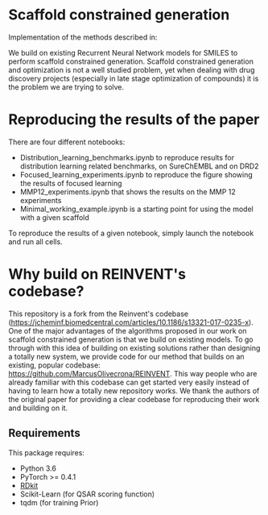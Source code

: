
# Scaffold constrained generation

Implementation of the methods described in:

We build on existing Recurrent Neural Network models for SMILES to perform scaffold constrained generation.
Scaffold constrained generation and optimization is not a well studied problem, yet when dealing with drug discovery projects (especially in late stage optimization of compounds) it is the problem we are trying to solve.

# Reproducing the results of the paper

There are four different notebooks:

* Distribution_learning_benchmarks.ipynb to reproduce results for distribution learning related benchmarks, on SureChEMBL and on DRD2
* Focused_learning_experiments.ipynb to reproduce the figure showing the results of focused learning
* MMP12_experiments.ipynb that shows the results on the MMP 12 experiments
* Minimal_working_example.ipynb is a starting point for using the model with a given scaffold

To reproduce the results of a given notebook, simply launch the notebook and run all cells.

# Why build on REINVENT's codebase?

This repository is a fork from the Reinvent's codebase (https://jcheminf.biomedcentral.com/articles/10.1186/s13321-017-0235-x).
One of the major advantages of the algorithms proposed in our work on scaffold constrained generation is that we build on existing models. To go through with this idea of building on existing solutions rather than designing a totally new system, we provide code for our method that builds on an existing, popular codebase: https://github.com/MarcusOlivecrona/REINVENT. This way people who are already familiar with this codebase can get started very easily instead of having to learn how a totally new repository works.
We thank the authors of the original paper for providing a clear codebase for reproducing their work and building on it.


## Requirements

This package requires:
* Python 3.6
* PyTorch >= 0.4.1 
* [RDkit](http://www.rdkit.org/docs/Install.html)
* Scikit-Learn (for QSAR scoring function)
* tqdm (for training Prior)



